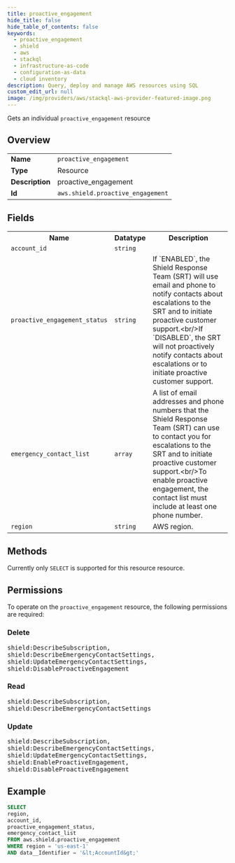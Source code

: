 ```yaml
---
title: proactive_engagement
hide_title: false
hide_table_of_contents: false
keywords:
  - proactive_engagement
  - shield
  - aws
  - stackql
  - infrastructure-as-code
  - configuration-as-data
  - cloud inventory
description: Query, deploy and manage AWS resources using SQL
custom_edit_url: null
image: /img/providers/aws/stackql-aws-provider-featured-image.png
---
```

Gets an individual <code>proactive_engagement</code> resource

## Overview
<table><tbody>
<tr><td><b>Name</b></td><td><code>proactive_engagement</code></td></tr>
<tr><td><b>Type</b></td><td>Resource</td></tr>
<tr><td><b>Description</b></td><td>proactive_engagement</td></tr>
<tr><td><b>Id</b></td><td><code>aws.shield.proactive_engagement</code></td></tr>
</tbody></table>

## Fields
<table><tbody>
<tr><th>Name</th><th>Datatype</th><th>Description</th></tr>
<tr><td><code>account_id</code></td><td><code>string</code></td><td></td></tr>
<tr><td><code>proactive_engagement_status</code></td><td><code>string</code></td><td>If `ENABLED`, the Shield Response Team (SRT) will use email and phone to notify contacts about escalations to the SRT and to initiate proactive customer support.&lt;br&#x2F;&gt;If `DISABLED`, the SRT will not proactively notify contacts about escalations or to initiate proactive customer support.</td></tr>
<tr><td><code>emergency_contact_list</code></td><td><code>array</code></td><td>A list of email addresses and phone numbers that the Shield Response Team (SRT) can use to contact you for escalations to the SRT and to initiate proactive customer support.&lt;br&#x2F;&gt;To enable proactive engagement, the contact list must include at least one phone number.</td></tr>
<tr><td><code>region</code></td><td><code>string</code></td><td>AWS region.</td></tr>

</tbody></table>

## Methods
Currently only <code>SELECT</code> is supported for this resource resource.

## Permissions

To operate on the <code>proactive_engagement</code> resource, the following permissions are required:

### Delete
<pre>
shield:DescribeSubscription,
shield:DescribeEmergencyContactSettings,
shield:UpdateEmergencyContactSettings,
shield:DisableProactiveEngagement</pre>

### Read
<pre>
shield:DescribeSubscription,
shield:DescribeEmergencyContactSettings</pre>

### Update
<pre>
shield:DescribeSubscription,
shield:DescribeEmergencyContactSettings,
shield:UpdateEmergencyContactSettings,
shield:EnableProactiveEngagement,
shield:DisableProactiveEngagement</pre>


## Example
```sql
SELECT
region,
account_id,
proactive_engagement_status,
emergency_contact_list
FROM aws.shield.proactive_engagement
WHERE region = 'us-east-1'
AND data__Identifier = '&lt;AccountId&gt;'
```
